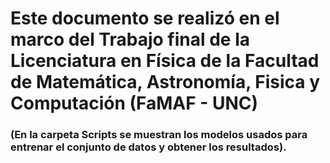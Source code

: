 # Este documento se realizó en el marco del Trabajo final de la Licenciatura en Física de la Facultad de Matemática, Astronomía, Fisica y Computación (FaMAF - UNC)

### (En la carpeta Scripts se muestran los modelos usados para entrenar el conjunto de datos y obtener los resultados).
